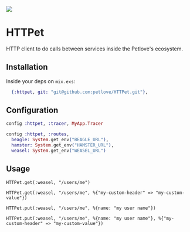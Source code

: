 <img src="https://g.codefresh.io/api/badges/pipeline/petlove/HTTPet%2Fcheck?key=eyJhbGciOiJIUzI1NiJ9.NWIyN2RiNmQyYjY5MjEwMDAxOTA1ODdm.qez6HSUlYqd-f3hjUFyhvQ5ufsmpe8IzOpKpQ_a0RPs&date=1631649692026" />

# HTTPet

HTTP client to do calls between services inside the Petlove's ecosystem.

## Installation

Inside your deps on `mix.exs`:

```elixir
  {:httpet, git: "git@github.com:petlove/HTTPet.git"},
```

## Configuration

```elixir
config :httpet, :tracer, MyApp.Tracer

config :httpet, :routes,
  beagle: System.get_env("BEAGLE_URL"),
  hamster: System.get_env("HAMSTER_URL"),
  weasel: System.get_env("WEASEL_URL")
```

## Usage

`HTTPet.get(:weasel, "/users/me")`

`HTTPet.get(:weasel, "/users/me", %{"my-custom-header" => "my-custom-value"})`

`HTTPet.put(:weasel, "/users/me", %{name: "my user name"})`

`HTTPet.put(:weasel, "/users/me", %{name: "my user name"}, %{"my-custom-header" => "my-custom-value"})`
